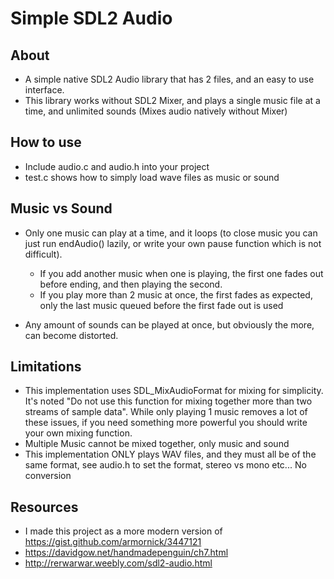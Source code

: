 # Simple SDL2 Audio

## About

* A simple native SDL2 Audio library that has 2 files, and an easy to use interface.
* This library works without SDL2 Mixer, and plays a single music file at a time, and unlimited sounds (Mixes audio natively without Mixer)

## How to use

* Include audio.c and audio.h into your project
* test.c shows how to simply load wave files as music or sound

## Music vs Sound

* Only one music can play at a time, and it loops (to close music you can just run endAudio() lazily, or write your own pause function which is not difficult).
   * If you add another music when one is playing, the first one fades out before ending, and then playing the second.
   * If you play more than 2 music at once, the first fades as expected, only the last music queued before the first fade out is used

* Any amount of sounds can be played at once, but obviously the more, can become distorted.

## Limitations

* This implementation uses SDL_MixAudioFormat for mixing for simplicity. It's noted "Do not use this function for mixing together more than two streams of sample data". While only playing 1 music removes a lot of these issues, if you need something more powerful you should write your own mixing function.
* Multiple Music cannot be mixed together, only music and sound
* This implementation ONLY plays WAV files, and they must all be of the same format, see audio.h to set the format, stereo vs mono etc... No conversion

## Resources

* I made this project as a more modern version of https://gist.github.com/armornick/3447121
* https://davidgow.net/handmadepenguin/ch7.html
* http://rerwarwar.weebly.com/sdl2-audio.html
